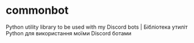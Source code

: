 # commonbot
Python utility library to be used with my Discord bots | Бібліотека утиліт Python для використання моїми Discord ботами
